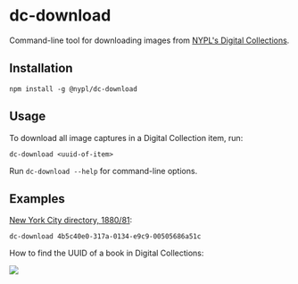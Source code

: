 # dc-download

Command-line tool for downloading images from [NYPL's Digital Collections](https://digitalcollections.nypl.org/).

## Installation

    npm install -g @nypl/dc-download

## Usage

To download all image captures in a Digital Collection item, run:

    dc-download <uuid-of-item>

Run `dc-download --help` for command-line options.

## Examples

[New York City directory, 1880/81](https://digitalcollections.nypl.org/items/12df7770-6bde-0134-5d34-00505686a51c#/):

    dc-download 4b5c40e0-317a-0134-e9c9-00505686a51c

How to find the UUID of a book in Digital Collections:

![](find-uuid.gif)
